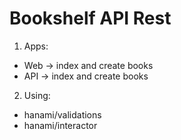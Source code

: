 # Bookshelf API Rest

1. Apps:
  * Web -> index and create books
  * API -> index and create books

2. Using:
  * hanami/validations
  * hanami/interactor
